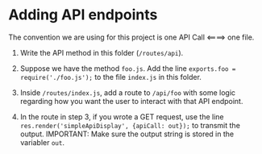 Adding API endpoints
=====================

The convention we are using for this project is one API Call <====> one file. 

1. Write the API method in this folder (`/routes/api`). 

2. Suppose we have the method `foo.js`. Add the line `exports.foo = require('./foo.js');` to the file `index.js` in this folder.

3. Inside `/routes/index.js`, add a route to `/api/foo` with some logic regarding how you want the user to interact with that API endpoint.

4. In the route in step 3, if you wrote a GET request, use the line `res.render('simpleApiDisplay', {apiCall: out});` to transmit the output. IMPORTANT: Make sure the output string is stored in the variabler `out`.